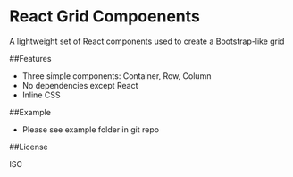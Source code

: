 React Grid Compoenents
=======

A lightweight set of React components used to create a Bootstrap-like grid

##Features

* Three simple components: Container, Row, Column
* No dependencies except React
* Inline CSS

##Example

* Please see example folder in git repo

##License

ISC
